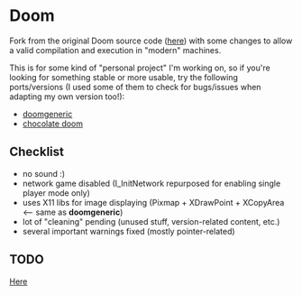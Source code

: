 # Doom

Fork from the original Doom source code ([here](https://github.com/id-Software/DOOM)) with some changes to allow a valid compilation
and execution in "modern" machines.

This is for some kind of "personal project" I'm working on, so if you're looking for something stable or more usable, try the
following ports/versions (I used some of them to check for bugs/issues when adapting my own version too!):

- [doomgeneric](https://github.com/ozkl/doomgeneric)
- [chocolate doom](https://github.com/chocolate-doom/chocolate-doom)

## Checklist

- no sound :)
- network game disabled (I_InitNetwork repurposed for enabling single player mode only)
- uses X11 libs for image displaying (Pixmap + XDrawPoint + XCopyArea <-- same as __doomgeneric__)
- lot of "cleaning" pending (unused stuff, version-related content, etc.)
- several important warnings fixed (mostly pointer-related)

## TODO

[Here](https://github.com/theisolinearchip/doom/blob/main/TODO.txt)